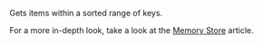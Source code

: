 Gets items within a sorted range of keys.

For a more in-depth look, take a look at the [Memory Store](https://developer.roblox.com/en-us/articles/Memory-Store) article.